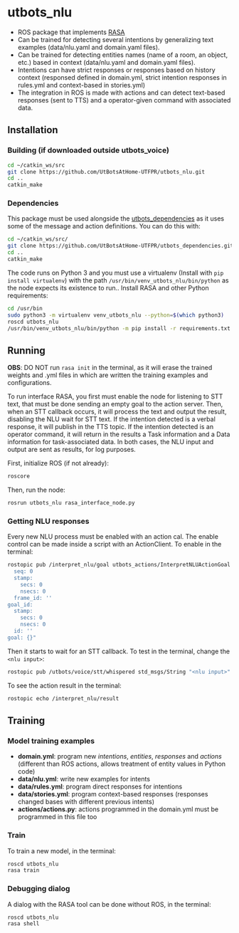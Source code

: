 # utbots_nlu
- ROS package that implements [RASA](https://rasa.com/) 
- Can be trained for detecting several intentions by generalizing text examples (data/nlu.yaml and domain.yaml files).
- Can be trained for detecting entities names (name of a room, an object, etc.) based in context (data/nlu.yaml and domain.yaml files).
- Intentions can have strict responses or responses based on history context (responsed defined in domain.yml, strict intention responses in rules.yml and context-based in stories.yml)
- The integration in ROS is made with actions and can detect text-based responses (sent to TTS) and a operator-given command with associated data.

## Installation

### Building (if downloaded outside utbots_voice)

```bash
cd ~/catkin_ws/src
git clone https://github.com/UtBotsAtHome-UTFPR/utbots_nlu.git
cd ..
catkin_make
```

### Dependencies

This package must be used alongside the [utbots_dependencies](https://github.com/UtBotsAtHome-UTFPR/utbots_dependencies) as it uses some of the message and action definitions. You can do this with:

```bash
cd ~/catkin_ws/src/
git clone https://github.com/UtBotsAtHome-UTFPR/utbots_dependencies.git
cd ..
catkin_make
```

The code runs on Python 3 and you must use a virtualenv (Install with `pip install virtualenv`) with the path `/usr/bin/venv_utbots_nlu/bin/python` as the node expects its existence to run.. Install RASA and other Python requirements:

```bash
cd /usr/bin
sudo python3 -m virtualenv venv_utbots_nlu --python=$(which python3)
roscd utbots_nlu
/usr/bin/venv_utbots_nlu/bin/python -m pip install -r requirements.txt
```

## Running

**OBS**: DO NOT run `rasa init` in the terminal, as it will erase the trained weights and .yml files in which are written the training examples and configurations. 

To run interface RASA, you first must enable the node for listening to STT text, that must be done sending an empty goal to the action server. Then, when an STT callback occurs, it will process the text and output the result, disabling the NLU wait for STT text. If the intention detected is a verbal response, it will publish in the TTS topic. If the intention detected is an operator command, it will return in the results a Task information and a Data information for task-associated data. In both cases, the NLU input and output are sent as results, for log purposes.

First, initialize ROS (if not already):

```bash
roscore
```

Then, run the node:

```bash
rosrun utbots_nlu rasa_interface_node.py
```

### Getting NLU responses

Every new NLU process must be enabled with an action cal. The enable control can be made inside a script with an ActionClient. To enable in the terminal:

```bash
rostopic pub /interpret_nlu/goal utbots_actions/InterpretNLUActionGoal "header:  
  seq: 0
  stamp:
    secs: 0
    nsecs: 0
  frame_id: ''
goal_id:
  stamp:
    secs: 0
    nsecs: 0
  id: ''
goal: {}"               
```

Then it starts to wait for an STT callback. To test in the terminal, change the `<nlu input>`:

```bash
rostopic pub /utbots/voice/stt/whispered std_msgs/String "<nlu input>"   
```

To see the action result in the terminal:
```bash
rostopic echo /interpret_nlu/result
```

## Training

### Model training examples
- **domain.yml**: program new *intentions*, *entities*, *responses* and *actions* (different than ROS actions, allows treatment of entity values in Python code)
- **data/nlu.yml**: write new examples for intents
- **data/rules.yml**: program direct responses for intentions
- **data/stories.yml**: program context-based responses (responses changed bases with different previous intents)
- **actions/actions.py**: actions programmed in the domain.yml must be programmed in this file too

### Train
To train a new model, in the terminal:
```bash
roscd utbots_nlu
rasa train
```

### Debugging dialog
A dialog with the RASA tool can be done without ROS, in the terminal:
```bash
roscd utbots_nlu
rasa shell
```
